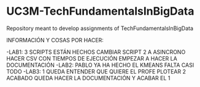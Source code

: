 # UC3M-TechFundamentalsInBigData
Repository meant to develop assignments of TechFundamentalsInBigData 

INFORMACIÓN Y COSAS POR HACER:

-LAB1:
3 SCRIPTS ESTÁN HECHOS
CAMBIAR SCRIPT 2 A ASINCRONO
HACER CSV CON TIEMPOS DE EJECUCIÓN
EMPEZAR A HACER LA DOCUMENTACIÓN
-LAB2:
PABLO YA HA HECHO EL KMEANS
FALTA CASI TODO
-LAB3:
1 QUEDA ENTENDER QUE QUIERE EL PROFE PLOTEAR
2 ACABADO
QUEDA HACER LA DOCUMENTACIÓN Y ACABAR EL 1
